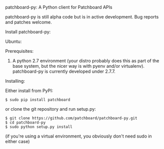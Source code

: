 patchboard-py: A Python client for Patchboard APIs


patchboard-py is still alpha code but is in active development. Bug reports and
patches welcome.


Install patchboard-py:

Ubuntu:

Prerequisites:

1. A python 2.7 environment (your distro probably does this as part of the base
   system, but the nicer way is with pyenv and/or virtualenv). patchboard-py is
   currently developed under 2.7.7.

Installing:

Either install from PyPI:

    $ sudo pip install patchboard

or clone the git repository and run setup.py:

    $ git clone https://github.com/patchboard/patchboard-py.git
    $ cd patchboard-py
    $ sudo python setup.py install

(if you're using a virtual environment, you obviously don't need sudo in
either case)
